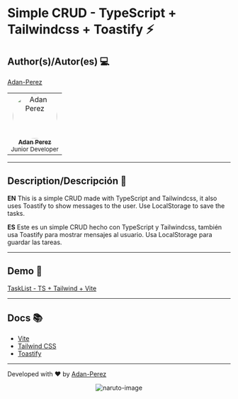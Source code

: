 # Simple CRUD - TypeScript + Tailwindcss + Toastify ⚡

## Author(s)/Autor(es) 💻

[Adan-Perez](https://github.com/Adan-Perez)

<table>
  <tbody>
    <tr> 
      <td align="center" valign="top" width="100%">
        <a href="https://github.com/Adan-Perez">
          <img src="https://avatars.githubusercontent.com/u/91911634?v=4" width="100px;" alt="Adan Perez" style="border-radius: 50%;"/>
          <br />
          <sub><b>Adan Perez</b></sub>
        </a>
        <br />
        <sub> Junior Developer </sub> 
      </td>
    </tr> 
  </tbody> 
</table>

---

## Description/Descripción 📌

**EN** This is a simple CRUD made with TypeScript and Tailwindcss, it also uses Toastify to show messages to the user. Use LocalStorage to save the tasks.

**ES** Este es un simple CRUD hecho con TypeScript y Tailwindcss, también usa Toastify para mostrar mensajes al usuario. Usa LocalStorage para guardar las tareas.

---

## Demo 🚀

[TaskList - TS + Tailwind + Vite]()

---

## Docs 📚

- [Vite](https://vitejs.dev/)
- [Tailwind CSS](https://tailwindcss.com/)
- [Toastify](https://github.com/apvarun/toastify-js)

---

Developed with ❤ by [Adan-Perez](https://github.com/Adan-Perez)

<p align="center" style="width: 100%; height: 100%;">
  <img src="https://storage.googleapis.com/sticker-prod/Wren242GEdiHYWm6ZGJp/5.png" alt="naruto-image">
</p>

---

